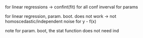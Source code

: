 for linear regressions -> confint(fit) for all conf inverval for params

for linear regression, param. boot. does not work -> not homoscedastic/independent noise for y - f(x)

note for param. boot, the stat function does not need ind